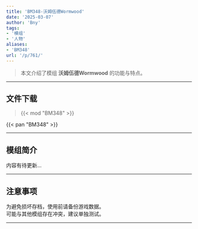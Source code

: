 ```yaml
---
title: 'BM348-沃姆伍德Wormwood'
date: '2025-03-07'
author: 'Bny'
tags:
- '模组'
- '人物'
aliases:
- 'BM348'
url: '/p/761/'
---
```


> 本文介绍了模组 **沃姆伍德Wormwood** 的功能与特点。

---

## 文件下载  

> {{< mod "BM348" >}}  

{{< pan "BM348" >}}  

---

## 模组简介

>  
内容有待更新...  

---

## 注意事项

>  
为避免损坏存档，使用前请备份游戏数据。  
可能与其他模组存在冲突，建议单独测试。  

---

